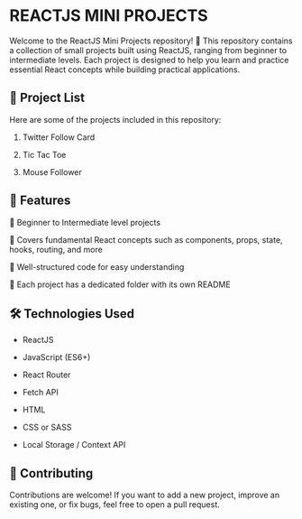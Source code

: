 # REACTJS MINI PROJECTS

Welcome to the ReactJS Mini Projects repository! 🚀 This repository contains a collection of small projects built using ReactJS, ranging from beginner to intermediate levels. Each project is designed to help you learn and practice essential React concepts while building practical applications.

## 📁 Project List

Here are some of the projects included in this repository:

1. Twitter Follow Card

2. Tic Tac Toe

3. Mouse Follower

## 📌 Features

🔹 Beginner to Intermediate level projects

🔹 Covers fundamental React concepts such as components, props, state, hooks, routing, and more

🔹 Well-structured code for easy understanding

🔹 Each project has a dedicated folder with its own README

## 🛠️ Technologies Used

- ReactJS

- JavaScript (ES6+)

- React Router

- Fetch API

- HTML

- CSS or SASS

- Local Storage / Context API

## 🤝 Contributing

Contributions are welcome! If you want to add a new project, improve an existing one, or fix bugs, feel free to open a pull request.
